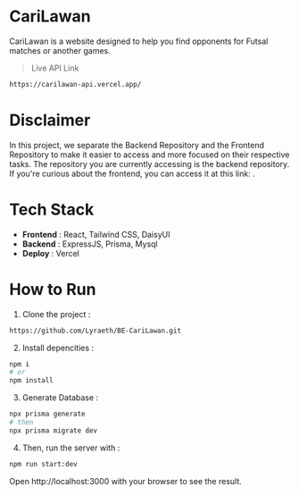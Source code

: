 # CariLawan
CariLawan is a website designed to help you find opponents for Futsal matches or another games.

> Live API Link
```bash
https://carilawan-api.vercel.app/
```

# Disclaimer
<p>In this project, we separate the Backend Repository and the Frontend Repository to make it easier to access and more focused on their respective tasks. The repository you are currently accessing is the backend repository. If you're curious about the frontend, you can access it at this link: .</p>

# Tech Stack
<ul>
  <li> <b>Frontend</b> : React, Tailwind CSS, DaisyUI</li>
  <li> <b>Backend</b> : ExpressJS, Prisma, Mysql</li>
  <li> <b>Deploy</b> : Vercel</li>
</ul>

# How to Run
1. Clone the project :
```bash
https://github.com/Lyraeth/BE-CariLawan.git
```

2. Install depencities :
```bash
npm i
# or
npm install
```

3. Generate Database :
```bash
npx prisma generate
# then
npx prisma migrate dev
```

4. Then, run the server with :
```bash
npm run start:dev
```
Open http://localhost:3000 with your browser to see the result.
